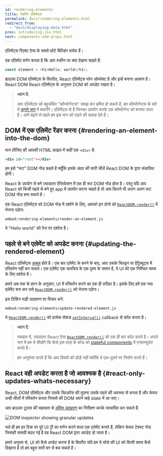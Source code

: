 ```yaml
---
id: rendering-elements
title: रेंडरिंग एलिमेंट्स
permalink: docs/rendering-elements.html
redirect_from:
  - "docs/displaying-data.html"
prev: introducing-jsx.html
next: components-and-props.html
---
```


एलिमेंट्स रिएक्ट ऐप्स के सबसे छोटे बिल्डिंग ब्लॉक हैं।

एक एलिमेंट वर्णन करता है कि आप स्क्रीन पर क्या देखना चाहते हैं:      

```js
const element = <h1>Hello, world</h1>;
```

ब्राउज़र DOM एलिमेंट्स के विपरीत, React एलिमेंट्स प्लेन ऑब्जेक्ट है और इन्हें बनाना आसान है। React DOM React एलिमेंट्स के अनुसार DOM को अपडेट रखता है।

>**ध्यान दें:**
>
> आप एलिमेंट्स को बहुचर्चित "कौम्पोनॅन्टस" समझ कर भ्रमित हो सकते है, हम कौम्पोनॅन्टस के बारे में [अगले भाग](/docs/components-and-props.html) में बतायेंगे। एलिमेंट्स वो है जिनका उपयोग करके एक कौम्पोनॅन्ट को बनाया जाता है। आगे बढ़ने से पहले हम इस भाग को पड़ने की सलाह देते हैं।

## DOM में एक एलिमेंट रेंडर करना {#rendering-an-element-into-the-dom}

मान लीजिए की आपकी HTML फ़ाइल में कहीं एक `<div>` है:

```html
<div id="root"></div>
```

हम इसे "रूट" DOM नोड कहते है क्यूँकि इसके अंदर की सारी चीज़ें React DOM के द्वारा संचालित होगी।

React के उपयोग से बने ज़्यादातर ऐप्लिकेशन में एक ही रूट DOM नोड होता है। परंतु यदि आप React को किसी पहले से बने हुए app में उपयोग करना चाहते है तो आप कितने भी अलग अलग रूट DOM नोड बना सकते है।

एक React एलिमेंट्स को DOM नोड में दर्शाने के लिए, आपको इन दोनो को [`ReactDOM.render()`](/docs/react-dom.html#render) में भेजना पड़ेगा:

`embed:rendering-elements/render-an-element.js`

[](codepen://rendering-elements/render-an-element)

ये "Hello world" को पेज पर दर्शाता है।

## पहले से बने एलेमेंट को अपडेट करना {#updating-the-rendered-element}

React एलिमेंट्स [अचल](https://en.wikipedia.org/wiki/Immutable_object) होते है। एक बार एलेमेंट के बनने के बाद, आप उसके चिल्ड्रन या ऐट्रिब्यूट्स में परिवर्तन नहीं कर सकते। एक एलेमेंट एक चलचित्र के एक दृश्य के समान है, ये UI को एक निश्चित समय के लिए दर्शाता है।

हमारे अब तक के ज्ञान के अनुसार, UI में परिवर्तन करने का एक ही तरीक़ा है। इसके लिए हमें एक नया एलेमेंट बना कर उसे [`ReactDOM.render()`](/docs/react-dom.html#render) को भेजना पड़ेगा।

इस टिकिंग घड़ी उदाहरण पर विचार करें:

`embed:rendering-elements/update-rendered-element.js`

[](codepen://rendering-elements/update-rendered-element)

ये [`ReactDOM.render()`](/docs/react-dom.html#render) को प्रत्येक सेकंड [`setInterval()`](https://developer.mozilla.org/en-US/docs/Web/API/WindowTimers/setInterval) callback से कॉल करता है।

>**ध्यान दें:**
>
>व्यवहार में, ज़्यादातर React ऍप्स [`ReactDOM.render()`](/docs/react-dom.html#render) को एक ही बार कॉल करते है। अगले भाग में हम ये सीखेंगे कि कैसे इस तरह के कोड को [stateful components](/docs/state-and-lifecycle.html) में एन्काप्सुलेट करते है।
>
>हम अनुशंसा करते हैं कि आप विषयों को छोड़ें नहीं क्योंकि वे एक-दूसरे पर निर्माण करते हैं।

## React वही अपडेट करता है जो आवश्यक है {#react-only-updates-whats-necessary}

React, DOM एलिमेंट्स और उसके चिल्डरेंस की तुलना उसके पहले की अवस्था से करता है और केवल उन्ही चीज़ों में परिवर्तन करता जिससे की DOM अपने चाहे state में आ जाए। 

आप ब्राउज़र टूलस की सहायता से [अंतिम उदाहरण](codepen://rendering-elements/update-rendered-element) का निरीक्षण करके सत्यापित कर सकते हैं:

![DOM inspector showing granular updates](../images/docs/granular-dom-updates.gif)

भले ही हम हर टिक पर पूरे UI ट्री का वर्णन करने वाला एक एलेमेंट बनाते हैं, लेकिन केवल टेक्स्ट नोड जिसकी सामग्री बदल गई है वह React DOM द्वारा अपडेट हो जाता है।

हमारे अनुभव से, UI को कैसे अप्डेट करना है के बिपरीत यदि हम ये सोचे की UI को किसी समय कैसे दिखाना है तो हम बहुत सारी बग से बच सकते है।
